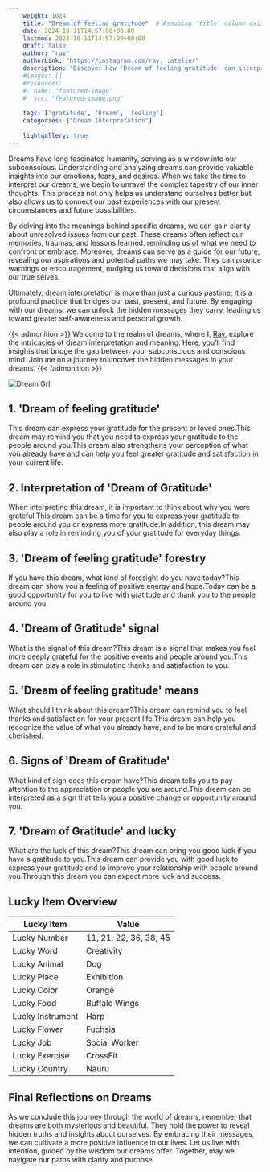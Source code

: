 ```yaml
---
    weight: 1024
    title: "Dream of feeling gratitude"  # Assuming 'title' column exists
    date: 2024-10-11T14:57:00+08:00
    lastmod: 2024-10-11T14:57:00+08:00
    draft: false
    author: "ray"
    authorLink: "https://instagram.com/ray._.atelier"
    description: "Discover how 'Dream of feeling gratitude' can interpret your future and uncover its significant meanings in your life."
    #images: []
    #resources:
    #- name: "featured-image"
    #  src: "featured-image.png"
    
    tags: ['gratitude', 'Dream', 'feeling']
    categories: ["Dream Interpretation"]
    
    lightgallery: true
---
```

    
Dreams have long fascinated humanity, serving as a window into our subconscious. Understanding and analyzing dreams can provide valuable insights into our emotions, fears, and desires. When we take the time to interpret our dreams, we begin to unravel the complex tapestry of our inner thoughts. This process not only helps us understand ourselves better but also allows us to connect our past experiences with our present circumstances and future possibilities.

By delving into the meanings behind specific dreams, we can gain clarity about unresolved issues from our past. These dreams often reflect our memories, traumas, and lessons learned, reminding us of what we need to confront or embrace. Moreover, dreams can serve as a guide for our future, revealing our aspirations and potential paths we may take. They can provide warnings or encouragement, nudging us toward decisions that align with our true selves.

Ultimately, dream interpretation is more than just a curious pastime; it is a profound practice that bridges our past, present, and future. By engaging with our dreams, we can unlock the hidden messages they carry, leading us toward greater self-awareness and personal growth.

{{< admonition >}}
Welcome to the realm of dreams, where I, [Ray](https://instagram.com/ray._.atelier), explore the intricacies of dream interpretation and meaning. Here, you’ll find insights that bridge the gap between your subconscious and conscious mind. Join me on a journey to uncover the hidden messages in your dreams.
{{< /admonition >}}

![Dream Grl](https://cdn.pixabay.com/photo/2017/11/02/03/35/gothic-2910057_1280.jpg "Dream Grl")

## 1. 'Dream of feeling gratitude'
This dream can express your gratitude for the present or loved ones.This dream may remind you that you need to express your gratitude to the people around you.This dream also strengthens your perception of what you already have and can help you feel greater gratitude and satisfaction in your current life.

## 2. Interpretation of 'Dream of Gratitude'
When interpreting this dream, it is important to think about why you were grateful.This dream can be a time for you to express your gratitude to people around you or express more gratitude.In addition, this dream may also play a role in reminding you of your gratitude for everyday things.

## 3. 'Dream of feeling gratitude' forestry
If you have this dream, what kind of foresight do you have today?This dream can show you a feeling of positive energy and hope.Today can be a good opportunity for you to live with gratitude and thank you to the people around you.

## 4. 'Dream of Gratitude' signal
What is the signal of this dream?This dream is a signal that makes you feel more deeply grateful for the positive events and people around you.This dream can play a role in stimulating thanks and satisfaction to you.

## 5. 'Dream of feeling gratitude' means
What should I think about this dream?This dream can remind you to feel thanks and satisfaction for your present life.This dream can help you recognize the value of what you already have, and to be more grateful and cherished.

## 6. Signs of 'Dream of Gratitude'
What kind of sign does this dream have?This dream tells you to pay attention to the appreciation or people you are around.This dream can be interpreted as a sign that tells you a positive change or opportunity around you.

## 7. 'Dream of Gratitude' and lucky
What are the luck of this dream?This dream can bring you good luck if you have a gratitude to you.This dream can provide you with good luck to express your gratitude and to improve your relationship with people around you.Through this dream you can expect more luck and success.

## Lucky Item Overview
| Lucky Item          | Value              |
|---------------|--------------------|
| Lucky Number        | 11, 21, 22, 36, 38, 45  |
| Lucky Word          | Creativity |
| Lucky Animal        | Dog |
| Lucky Place         | Exhibition     |
| Lucky Color         | Orange     |
| Lucky Food          | Buffalo Wings      |
| Lucky Instrument    | Harp |
| Lucky Flower        | Fuchsia    |
| Lucky Job           | Social Worker       |
| Lucky Exercise      | CrossFit  |
| Lucky Country       | Nauru    |


##  Final Reflections on Dreams

As we conclude this journey through the world of dreams, remember that dreams are both mysterious and beautiful. They hold the power to reveal hidden truths and insights about ourselves. By embracing their messages, we can cultivate a more positive influence in our lives. Let us live with intention, guided by the wisdom our dreams offer. Together, may we navigate our paths with clarity and purpose.
